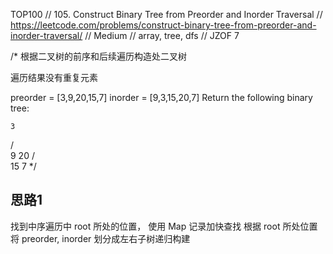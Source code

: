 TOP100
// 105. Construct Binary Tree from Preorder and Inorder Traversal
// https://leetcode.com/problems/construct-binary-tree-from-preorder-and-inorder-traversal/
// Medium
// array, tree, dfs
// JZOF 7

/*
根据二叉树的前序和后续遍历构造处二叉树

遍历结果没有重复元素

preorder = [3,9,20,15,7]
inorder = [9,3,15,20,7]
Return the following binary tree:

    3
   / \
  9  20
    /  \
   15   7
 */


## 思路1
找到中序遍历中 root 所处的位置，    使用 Map 记录加快查找
根据 root 所处位置将 preorder, inorder 划分成左右子树递归构建